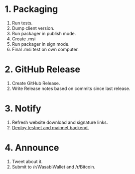 # 1. Packaging

1. Run tests.
2. Dump client version.
3. Run packager in publish mode.
4. Create .msi
5. Run packager in sign mode.
6. Final .msi test on own computer.

# 2. GitHub Release

1. Create GitHub Release.
2. Write Release notes based on commits since last release.

# 3. Notify

1. Refresh website download and signature links.
2. [Deploy testnet and mainnet backend.](https://github.com/zkSNACKs/WalletWasabi/blob/master/WalletWasabi.Documentation/BackendDeployment.md#update)

# 4. Announce

1. Tweet about it.
2. Submit to /r/WasabiWallet and /r/Bitcoin.
